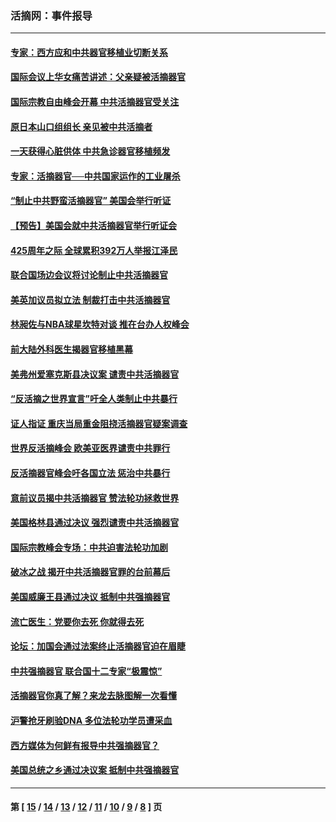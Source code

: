 ### 活摘网：事件报导
---
#### [专家：西方应和中共器官移植业切断关系](../../pages/nf5877/n13772828.md?08010430) 
#### [国际会议上华女痛苦讲述：父亲疑被活摘器官](../../pages/nf5877/n13771583.md?08010430) 
#### [国际宗教自由峰会开幕 中共活摘器官受关注](../../pages/nf5877/n13769995.md?08010430) 
#### [原日本山口组组长 亲见被中共活摘者](../../pages/nf5877/n13767360.md?08010430) 
#### [一天获得心脏供体 中共急诊器官移植频发](../../pages/nf5877/n13764689.md?08010430) 
#### [专家：活摘器官──中共国家运作的工业屠杀](../../pages/nf5877/n13761178.md?08010430) 
#### [“制止中共野蛮活摘器官” 美国会举行听证](../../pages/nf5877/n13735831.md?08010430) 
#### [【预告】美国会就中共活摘器官举行听证会](../../pages/nf5877/n13732843.md?08010430) 
#### [425周年之际 全球累积392万人举报江泽民](../../pages/nf5877/n13719232.md?08010430) 
#### [联合国场边会议将讨论制止中共活摘器官](../../pages/nf5877/n13656361.md?08010430) 
#### [美英加议员拟立法 制裁打击中共活摘器官](../../pages/nf5877/n13430251.md?08010430) 
#### [林昶佐与NBA球星坎特对谈 推在台办人权峰会](../../pages/nf5877/n13414467.md?08010430) 
#### [前大陆外科医生揭器官移植黑幕](../../pages/nf5877/n13401416.md?08010430) 
#### [美弗州爱塞克斯县决议案 谴责中共活摘器官](../../pages/nf5877/n13320919.md?08010430) 
#### [“反活摘之世界宣言”吁全人类制止中共暴行](../../pages/nf5877/n13259730.md?08010430) 
#### [证人指证 重庆当局重金阻挠活摘器官疑案调查](../../pages/nf5877/n13259127.md?08010430) 
#### [世界反活摘峰会 欧美亚医界谴责中共罪行](../../pages/nf5877/n13253550.md?08010430) 
#### [反活摘器官峰会吁各国立法 惩治中共暴行](../../pages/nf5877/n13245052.md?08010430) 
#### [意前议员揭中共活摘器官 赞法轮功拯救世界](../../pages/nf5877/n13203445.md?08010430) 
#### [美国格林县通过决议 强烈谴责中共活摘器官](../../pages/nf5877/n13119367.md?08010430) 
#### [国际宗教峰会专场：中共迫害法轮功加剧](../../pages/nf5877/n13088279.md?08010430) 
#### [破冰之战 揭开中共活摘器官罪的台前幕后](../../pages/nf5877/n13082457.md?08010430) 
#### [美国威廉王县通过决议 抵制中共强摘器官](../../pages/nf5877/n13056521.md?08010430) 
#### [流亡医生：党要你去死 你就得去死](../../pages/nf5877/n13052835.md?08010430) 
#### [论坛：加国会通过法案终止活摘器官迫在眉睫](../../pages/nf5877/n13029839.md?08010430) 
#### [中共强摘器官 联合国十二专家“极震惊”](../../pages/nf5877/n13024313.md?08010430) 
#### [活摘器官你真了解？来龙去脉图解一次看懂](../../pages/nf5877/n13013820.md?08010430) 
#### [沪警抢牙刷验DNA 多位法轮功学员遭采血](../../pages/nf5877/n12969218.md?08010430) 
#### [西方媒体为何鲜有报导中共强摘器官？](../../pages/nf5877/n12932034.md?08010430) 
#### [美国总统之乡通过决议案 抵制中共强摘器官](../../pages/nf5877/n12908242.md?08010430) 

---
#### 第 [ [15](./15.md?08010430) / [14](./14.md?08010430) / [13](./13.md?08010430) / [12](./12.md?08010430) / [11](./11.md?08010430) / [10](./10.md?08010430) / [9](./9.md?08010430) / [8](./8.md?08010430) ] 页
